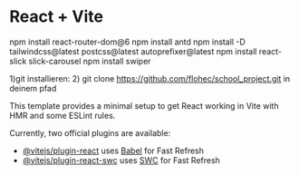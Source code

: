 # React + Vite

npm install react-router-dom@6
npm install antd
npm install -D tailwindcss@latest postcss@latest autoprefixer@latest
npm install react-slick slick-carousel
npm install swiper


1)git installieren: 
2) git clone https://github.com/flohec/school_project.git in deinem pfad


This template provides a minimal setup to get React working in Vite with HMR and some ESLint rules.

Currently, two official plugins are available:

- [@vitejs/plugin-react](https://github.com/vitejs/vite-plugin-react/blob/main/packages/plugin-react/README.md) uses [Babel](https://babeljs.io/) for Fast Refresh
- [@vitejs/plugin-react-swc](https://github.com/vitejs/vite-plugin-react-swc) uses [SWC](https://swc.rs/) for Fast Refresh
